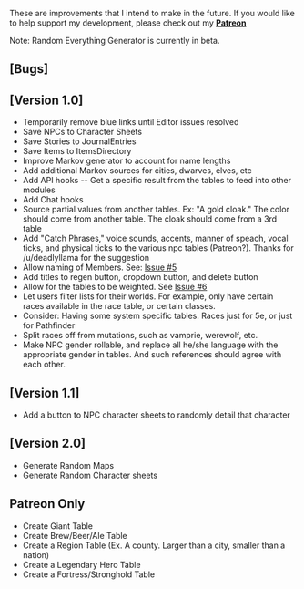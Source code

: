 These are improvements that I intend to make in the future. If you would like to help support my development, please check out my **[Patreon](https://www.patreon.com/darthcluck)**

Note: Random Everything Generator is currently in beta.

## [Bugs]

## [Version 1.0]
- Temporarily remove blue links until Editor issues resolved
- Save NPCs to Character Sheets
- Save Stories to JournalEntries
- Save Items to ItemsDirectory
- Improve Markov generator to account for name lengths
- Add additional Markov sources for cities, dwarves, elves, etc
- Add API hooks
-- Get a specific result from the tables to feed into other modules
- Add Chat hooks
- Source partial values from another tables. Ex: "A gold cloak." The color should come from another table. The cloak should come from a 3rd table
- Add "Catch Phrases," voice sounds, accents, manner of speach, vocal ticks, and physical ticks to the various npc tables (Patreon?). Thanks for /u/deadlyllama for the suggestion
- Allow naming of Members. See: [Issue #5](https://github.com/adougherty/random-everything-generator/issues/5)
- Add titles to regen button, dropdown button, and delete button
- Allow for the tables to be weighted. See [Issue #6](https://github.com/adougherty/random-everything-generator/issues/6)
- Let users filter lists for their worlds. For example, only have certain races available in the race table, or certain classes.
- Consider: Having some system specific tables. Races just for 5e, or just for Pathfinder
- Split races off from mutations, such as vamprie, werewolf, etc.
- Make NPC gender rollable, and replace all he/she language with the appropriate gender in tables. And such references should agree with each other.


## [Version 1.1]
- Add a button to NPC character sheets to randomly detail that character

## [Version 2.0]
- Generate Random Maps
- Generate Random Character sheets

## Patreon Only
- Create Giant Table
- Create Brew/Beer/Ale Table
- Create a Region Table (Ex. A county. Larger than a city, smaller than a nation)
- Create a Legendary Hero Table
- Create a Fortress/Stronghold Table
